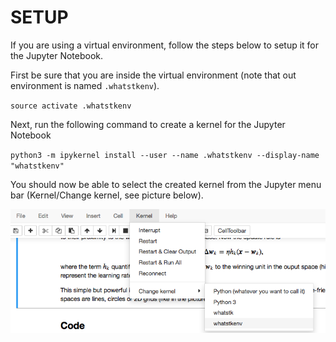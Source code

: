 # SETUP

If you are using a virtual environment, follow the steps below to setup it for the Jupyter Notebook.

First be sure that you are inside the virtual environment (note that out environment is named `.whatstkenv`).

`source activate .whatstkenv`

Next, run the following command to create a kernel for the Jupyter Notebook

`python3 -m ipykernel install --user --name .whatstkenv --display-name "whatstkenv"`

You should now be able to select the created kernel from the Jupyter menu bar (Kernel/Change kernel, see picture below).

![](files/kernelsetup.png?raw=true)
